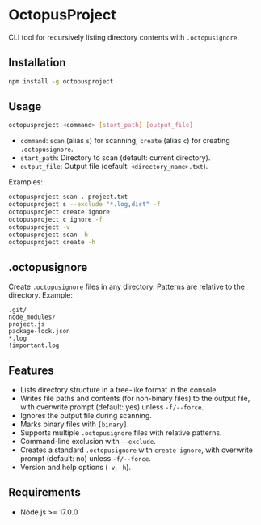 # OctopusProject

CLI tool for recursively listing directory contents with `.octopusignore`.

## Installation

```bash
npm install -g octopusproject
```

## Usage

```bash
octopusproject <command> [start_path] [output_file]
```

- `command`: `scan` (alias `s`) for scanning, `create` (alias `c`) for creating `.octopusignore`.
- `start_path`: Directory to scan (default: current directory).
- `output_file`: Output file (default: `<directory_name>.txt`).

Examples:
```bash
octopusproject scan . project.txt
octopusproject s --exclude "*.log,dist" -f
octopusproject create ignore
octopusproject c ignore -f
octopusproject -v
octopusproject scan -h
octopusproject create -h
```

## .octopusignore

Create `.octopusignore` files in any directory. Patterns are relative to the directory. Example:

```
.git/
node_modules/
project.js
package-lock.json
*.log
!important.log
```

## Features
- Lists directory structure in a tree-like format in the console.
- Writes file paths and contents (for non-binary files) to the output file, with overwrite prompt (default: yes) unless `-f/--force`.
- Ignores the output file during scanning.
- Marks binary files with `[binary]`.
- Supports multiple `.octopusignore` files with relative patterns.
- Command-line exclusion with `--exclude`.
- Creates a standard `.octopusignore` with `create ignore`, with overwrite prompt (default: no) unless `-f/--force`.
- Version and help options (`-v`, `-h`).

## Requirements
- Node.js >= 17.0.0
